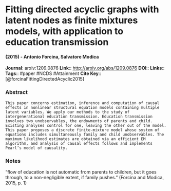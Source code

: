# Fitting directed acyclic graphs with latent nodes as finite mixtures models, with application to education transmission
#### (2015) - Antonio Forcina, Salvatore Modica
**Journal**: arxiv:1209.0876
**Link**:: http://arxiv.org/abs/1209.0876
**DOI**:: 
**Links**:: 
**Tags**:: #paper #NCDS #Attainment 
**Cite Key**:: [@forcinaFittingDirectedAcyclic2015]

### Abstract

```
This paper concerns estimation, inference and computation of causal effects in nonlinear structural equation models containing multiple latent variables. We apply our methods to the study of intergenerational education transmission. Education transmission involves two unobservables, the endowments of parents and child. Existing analyses control for one, leaving the other out of the model. This paper proposes a discrete finite-mixture model whose system of equations includes simultaneously family and child unobservables. The maximum likelihood estimates are obtained via an efficient EM algorithm, and analysis of causal effects follows and implements Pearl’s model of causality.
```

### Notes

“flow of education is not automatic from parents to children, but it goes through, to a non-negligible extent, if family pushes.” (Forcina and Modica, 2015, p. 1)